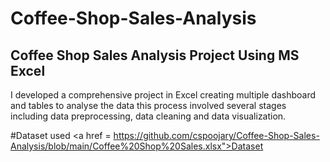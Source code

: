 # Coffee-Shop-Sales-Analysis
## Coffee Shop Sales Analysis Project Using  MS Excel

I developed a comprehensive project in Excel creating multiple dashboard and tables to analyse the data this process involved several stages including data preprocessing, data cleaning and data visualization.

#Dataset used
<a href = https://github.com/cspoojary/Coffee-Shop-Sales-Analysis/blob/main/Coffee%20Shop%20Sales.xlsx">Dataset</a>
